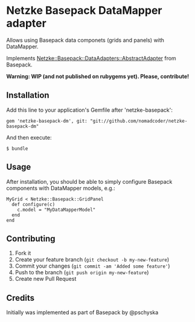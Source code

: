 # Netzke Basepack DataMapper adapter

Allows using Basepack data componets (grids and panels) with DataMapper.

Implements [Netzke::Basepack::DataAdapters::AbstractAdapter](https://github.com/nomadcoder/netzke-basepack/blob/master/lib/netzke/basepack/data_adapters/abstract_adapter.rb) from Basepack.

**Warning: WIP (and not published on rubygems yet). Please, contribute!**

## Installation

Add this line to your application's Gemfile after 'netzke-basepack':

    gem 'netzke-basepack-dm', git: "git://github.com/nomadcoder/netzke-basepack-dm"

And then execute:

    $ bundle

## Usage

After installation, you should be able to simply configure Basepack components with DataMapper models, e.g.:

    MyGrid < Netzke::Basepack::GridPanel
      def configure(c)
        c.model = "MyDataMapperModel"
      end
    end

## Contributing

1. Fork it
2. Create your feature branch (`git checkout -b my-new-feature`)
3. Commit your changes (`git commit -am 'Added some feature'`)
4. Push to the branch (`git push origin my-new-feature`)
5. Create new Pull Request

## Credits

Initially was implemented as part of Basepack by @pschyska

